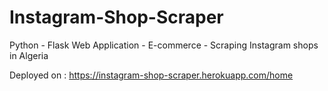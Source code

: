 # Instagram-Shop-Scraper
Python - Flask Web Application - E-commerce - Scraping Instagram shops in Algeria

Deployed on : https://instagram-shop-scraper.herokuapp.com/home
